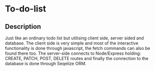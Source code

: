# To-do-list

## Description
Just like an ordinary todo list but utilising client side, server sided and database.
The client side is very simple and most of the interactive functionality is done through javascript, the fetch commands can also be found there too.
The server-side connects to Node/Express holding: CREATE, PATCH, POST, DELETE routes and finally the connection to the database is done through Seqelize ORM.